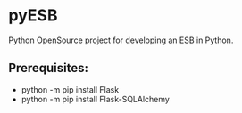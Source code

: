 # pyESB
Python OpenSource project for developing an ESB in Python.

## Prerequisites:
- python -m pip install Flask
- python -m pip install Flask-SQLAlchemy
